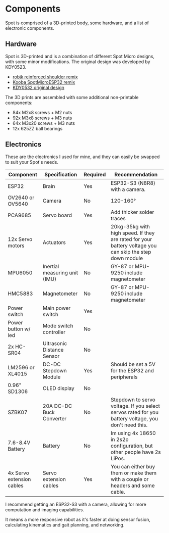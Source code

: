 # Components

Spot is comprised of a 3D-printed body, some hardware, and a list of electronic components.

## Hardware

Spot is 3D-printed and is a combination of different Spot Micro designs, with some minor modifications.
The original design was developed by KDY0523.

- [robjk reinforced shoulder remix](https://www.thingiverse.com/thing:4937631)
- [Kooba SpotMicroESP32 remix](https://www.thingiverse.com/thing:4559827)
- [KDY0532 original design](https://www.thingiverse.com/thing:3445283)

The 3D prints are assembled with some additional non-printable components:

- 84x M2x8 screws + M2 nuts
- 92x M3x8 screws + M3 nuts
- 64x M3x20 screws + M3 nuts
- 12x 625ZZ ball bearings

## Electronics

These are the electronics I used for mine, and they can easily be swapped to suit your Spot's needs.

| Component                 | Specification                 | Required | Recommendation                                                                                          |
| ------------------------- | ----------------------------- | -------- | ------------------------------------------------------------------------------------------------------- |
| ESP32                     | Brain                         | Yes      | ESP32-S3 (N8R8) with a camera.                                                                          |
| OV2640 or OV5640          | Camera                        | No       | 120-160°                                                                                                |
| PCA9685                   | Servo board                   | Yes      | Add thicker solder traces                                                                               |
| 12x Servo motors          | Actuators                     | Yes      | 20kg-35kg with high speed. If they are rated for your battery voltage you can skip the step down module |
| MPU6050                   | Inertial measuring unit (IMU) | No       | GY-87 or MPU-9250 include magnetometer                                                                  |
| HMC5883                   | Magnetometer                  | No       | GY-87 or MPU-9250 include magnetometer                                                                  |
| Power switch              | Main power switch             | Yes      |                                                                                                         |
| Power button w/ led       | Mode switch controller        | No       |                                                                                                         |
| 2x HC-SR04                | Ultrasonic Distance Sensor    | No       |                                                                                                         |
| LM2596 or XL4015          | DC-DC Stepdown Module         | Yes      | Should be set a 5V for the ESP32 and peripherals                                                        |
| 0.96" SD1306              | OLED display                  | No       |                                                                                                         |
| SZBK07                    | 20A DC-DC Buck Converter      | No       | Stepdown to servo voltage. If you select servos rated for you battery voltage, you don't need this.     |
| 7.6-8.4V Battery          | Battery                       | No       | Im using 4x 18650 in 2s2p configuration, but other people have 2s LiPos.                                |
| 4x Servo extension cables | Servo extension cables        | Yes      | You can either buy them or make them with a couple or headers and some cable.                           |

I recommend getting an ESP32-S3 with a camera, allowing for more computation and imaging capabilities.

It means a more responsive robot as it's faster at doing sensor fusion, calculating kinematics and gait planning, and networking.
